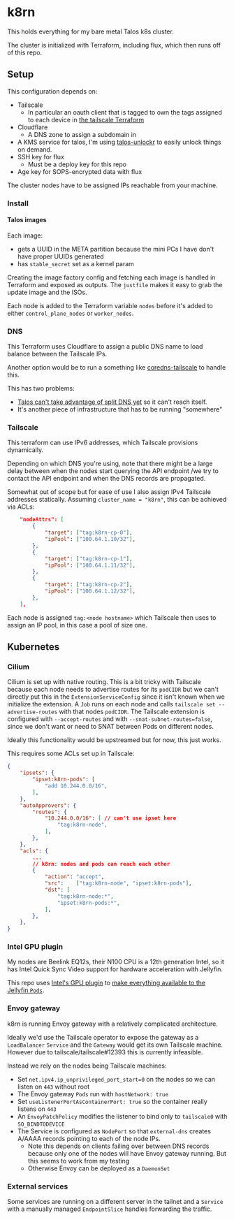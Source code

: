 # k8rn

This holds everything for my bare metal Talos k8s cluster.

The cluster is initialized with Terraform, including flux, which then runs off of this repo.

## Setup

This configuration depends on:

- Tailscale
  - In particular an oauth client that is tagged to own the tags assigned to each device in
    [the tailscale Terraform](./infra/tailscale.tf)
- Cloudflare
  - A DNS zone to assign a subdomain in
- A KMS service for talos, I'm using [talos-unlockr](https://github.com/michaelbeaumont/talos-unlockr) to easily unlock things on demand.
- SSH key for flux
  - Must be a deploy key for this repo
- Age key for SOPS-encrypted data with flux

The cluster nodes have to be assigned IPs reachable from your machine.

### Install

#### Talos images

Each image:

- gets a UUID in the META partition because the mini PCs I have don't have proper UUIDs generated
- has `stable_secret` set as a kernel param

Creating the image factory config and fetching each image is handled in
Terraform and exposed as outputs. The `justfile` makes it easy to grab the
update image and the ISOs.

Each node is added to the Terraform variable `nodes` before it's added to either
`control_plane_nodes` or `worker_nodes`.

### DNS

This Terraform uses Cloudflare to assign a public DNS name to load balance
between the Tailscale IPs.

Another option would be to run a something like
[coredns-tailscale](https://github.com/damomurf/coredns-tailscale) to handle
this.

This has two problems:

- [Talos can't take advantage of split DNS yet](https://github.com/siderolabs/talos/issues/7287)
  so it can't reach itself.
- It's another piece of infrastructure that has to be running "somewhere"

### Tailscale

This terraform can use IPv6 addresses, which Tailscale provisions dynamically.

Depending on which DNS you're using, note that there might be a
large delay between when the nodes start querying the API endpoint
/we try to contact the API endpoint and when the DNS records are propagated.

Somewhat out of scope but for ease of use I also assign IPv4 Tailscale addresses
statically.
Assuming `cluster_name = "k8rn"`, this can be achieved via ACLs:

```json
    "nodeAttrs": [
        {
            "target": ["tag:k8rn-cp-0"],
            "ipPool": ["100.64.1.10/32"],
        },
        {
            "target": ["tag:k8rn-cp-1"],
            "ipPool": ["100.64.1.11/32"],
        },
        {
            "target": ["tag:k8rn-cp-2"],
            "ipPool": ["100.64.1.12/32"],
        },
    ],
```

Each node is assigned `tag:<node hostname>` which Tailscale then uses to assign an IP pool,
in this case a pool of size one.

## Kubernetes

### Cilium

Cilium is set up with native routing. This is a bit tricky with Tailscale
because each node needs to advertise routes for its `podCIDR` but we can't
directly put this in the `ExtensionServiceConfig` since it isn't known when
we initialize the extension. A `Job` runs on each node and calls `tailscale set
--advertise-routes` with that nodes `podCIDR`. The Tailscale extension is
configured with `--accept-routes` and with `--snat-subnet-routes=false`,
since we don't want or need to SNAT between Pods on different nodes.

Ideally this functionality would be upstreamed but for now, this just works.

This requires some ACLs set up in Tailscale:

```json
{
    "ipsets": {
        "ipset:k8rn-pods": [
            "add 10.244.0.0/16",
        ],
    },
    "autoApprovers": {
        "routes": {
            "10.244.0.0/16": [ // can't use ipset here
                "tag:k8rn-node",
            ],
        },
    },
    "acls": {
        ...
        // k8rn: nodes and pods can reach each other
        {
            "action": "accept",
            "src":    ["tag:k8rn-node", "ipset:k8rn-pods"],
            "dst": [
                "tag:k8rn-node:*",
                "ipset:k8rn-pods:*",
            ],
        },
    },
}
```

### Intel GPU plugin

My nodes are Beelink EQ12s, their N100 CPU is a 12th generation Intel,
so it has Intel Quick Sync Video support for hardware acceleration with Jellyfin.

This repo uses
[Intel's GPU plugin](https://github.com/intel/intel-device-plugins-for-kubernetes/blob/main/cmd/gpu_plugin/README.md)
to [make everything available to the Jellyfin `Pods`](./k8s/base/gpu).

### Envoy gateway

k8rn is running Envoy gateway with a relatively complicated architecture.

Ideally we'd use the Tailscale operator to expose the gateway as a `LoadBalancer` `Service`
and the `Gateway` would get its own Tailscale machine.
However due to tailscale/tailscale#12393 this is currently infeasible.

Instead we rely on the nodes being Tailscale machines:

- Set `net.ipv4.ip_unprivileged_port_start=0` on the nodes so we can listen on `443` without root
- The Envoy gateway `Pods` run with `hostNetwork: true`
- Set `useListenerPortAsContainerPort: true` so the container really listens on `443`
- An `EnvoyPatchPolicy` modifies the listener to bind only to `tailscale0` with `SO_BINDTODEVICE`
- The Service is configured as `NodePort` so that `external-dns` creates A/AAAA records pointing to each of the node IPs.
  - Note this depends on clients failing over between DNS records because only one of the nodes will
    have Envoy gateway running. But this seems to work from my testing
  - Otherwise Envoy can be deployed as a `DaemonSet`

### External services

Some services are running on a different server in the tailnet and a `Service`
with a manually managed `EndpointSlice` handles forwarding the traffic.
